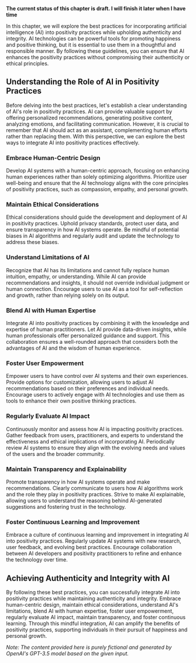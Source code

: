 **The current status of this chapter is draft. I will finish it later when I have time**

In this chapter, we will explore the best practices for incorporating artificial intelligence (AI) into positivity practices while upholding authenticity and integrity. AI technologies can be powerful tools for promoting happiness and positive thinking, but it is essential to use them in a thoughtful and responsible manner. By following these guidelines, you can ensure that AI enhances the positivity practices without compromising their authenticity or ethical principles.

Understanding the Role of AI in Positivity Practices
----------------------------------------------------

Before delving into the best practices, let's establish a clear understanding of AI's role in positivity practices. AI can provide valuable support by offering personalized recommendations, generating positive content, analyzing emotions, and facilitating communication. However, it is crucial to remember that AI should act as an assistant, complementing human efforts rather than replacing them. With this perspective, we can explore the best ways to integrate AI into positivity practices effectively.

### Embrace Human-Centric Design

Develop AI systems with a human-centric approach, focusing on enhancing human experiences rather than solely optimizing algorithms. Prioritize user well-being and ensure that the AI technology aligns with the core principles of positivity practices, such as compassion, empathy, and personal growth.

### Maintain Ethical Considerations

Ethical considerations should guide the development and deployment of AI in positivity practices. Uphold privacy standards, protect user data, and ensure transparency in how AI systems operate. Be mindful of potential biases in AI algorithms and regularly audit and update the technology to address these biases.

### Understand Limitations of AI

Recognize that AI has its limitations and cannot fully replace human intuition, empathy, or understanding. While AI can provide recommendations and insights, it should not override individual judgment or human connection. Encourage users to use AI as a tool for self-reflection and growth, rather than relying solely on its output.

### Blend AI with Human Expertise

Integrate AI into positivity practices by combining it with the knowledge and expertise of human practitioners. Let AI provide data-driven insights, while human professionals offer personalized guidance and support. This collaboration ensures a well-rounded approach that considers both the advantages of AI and the wisdom of human experience.

### Foster User Empowerment

Empower users to have control over AI systems and their own experiences. Provide options for customization, allowing users to adjust AI recommendations based on their preferences and individual needs. Encourage users to actively engage with AI technologies and use them as tools to enhance their own positive thinking practices.

### Regularly Evaluate AI Impact

Continuously monitor and assess how AI is impacting positivity practices. Gather feedback from users, practitioners, and experts to understand the effectiveness and ethical implications of incorporating AI. Periodically review AI systems to ensure they align with the evolving needs and values of the users and the broader community.

### Maintain Transparency and Explainability

Promote transparency in how AI systems operate and make recommendations. Clearly communicate to users how AI algorithms work and the role they play in positivity practices. Strive to make AI explainable, allowing users to understand the reasoning behind AI-generated suggestions and fostering trust in the technology.

### Foster Continuous Learning and Improvement

Embrace a culture of continuous learning and improvement in integrating AI into positivity practices. Regularly update AI systems with new research, user feedback, and evolving best practices. Encourage collaboration between AI developers and positivity practitioners to refine and enhance the technology over time.

Achieving Authenticity and Integrity with AI
--------------------------------------------

By following these best practices, you can successfully integrate AI into positivity practices while maintaining authenticity and integrity. Embrace human-centric design, maintain ethical considerations, understand AI's limitations, blend AI with human expertise, foster user empowerment, regularly evaluate AI impact, maintain transparency, and foster continuous learning. Through this mindful integration, AI can amplify the benefits of positivity practices, supporting individuals in their pursuit of happiness and personal growth.

*Note: The content provided here is purely fictional and generated by OpenAI's GPT-3.5 model based on the given input.*
